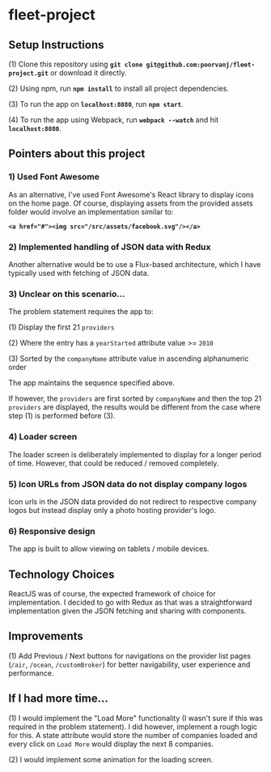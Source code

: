 # fleet-project

## Setup Instructions

(1) Clone this repository using
**`git clone git@github.com:poorvanj/fleet-project.git`**
or download it directly.

(2) Using npm, run **`npm install`** to install all project dependencies.

(3) To run the app on **`localhost:8080`**, run **`npm start`**.

(4) To run the app using Webpack, run **`webpack --watch`** and hit **`localhost:8080`**.

## Pointers about this project

### 1) Used Font Awesome
As an alternative, I've used Font Awesome's React library to display icons on the home page. Of course, displaying assets from the provided assets folder would involve an implementation similar to:

**`<a href="#"><img src="/src/assets/facebook.svg"/></a>`**

### 2) Implemented handling of JSON data with Redux
Another alternative would be to use a Flux-based architecture, which I have typically used with fetching of JSON data.

### 3) Unclear on this scenario...
The problem statement requires the app to:

(1) Display the first 21 `providers`

(2) Where the entry has a `yearStarted` attribute value >= `2010`

(3) Sorted by the `companyName` attribute value in ascending alphanumeric order

The app maintains the sequence specified above.

If however, the `providers` are first sorted by `companyName` and then the top 21 `providers` are displayed, the results would be different from the case where step (1) is performed before (3).

### 4) Loader screen
The loader screen is deliberately implemented to display for a longer period of time. However, that could be reduced / removed completely.

### 5) Icon URLs from JSON data do not display company logos
Icon urls in the JSON data provided do not redirect to respective company logos but instead display only a photo hosting provider's logo. 

### 6) Responsive design
The app is built to allow viewing on tablets / mobile devices.

## Technology Choices

ReactJS was of course, the expected framework of choice for implementation. I decided to go with Redux as that was a straightforward implementation given the JSON fetching and sharing with components.

## Improvements

(1) Add Previous / Next buttons for navigations on the provider list pages (`/air`, `/ocean`, `/customBroker`) for better navigability, user experience and performance.

## If I had more time...

(1) I would implement the "Load More" functionality (I wasn't sure if this was required in the problem statement). I did however, implement a rough logic for this. A state attribute would store the number of companies loaded and every click on `Load More` would display the next 8 companies.

(2) I would implement some animation for the loading screen.

